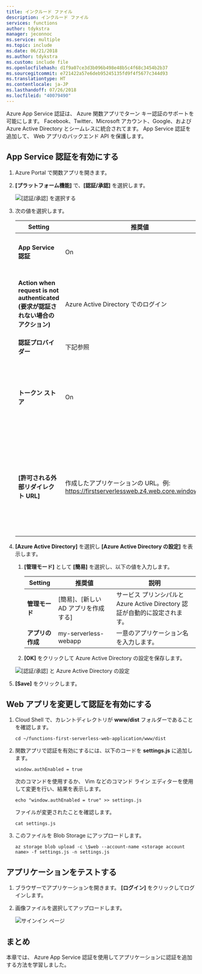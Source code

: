 ```yaml
---
title: インクルード ファイル
description: インクルード ファイル
services: functions
author: tdykstra
manager: jeconnoc
ms.service: multiple
ms.topic: include
ms.date: 06/21/2018
ms.author: tdykstra
ms.custom: include file
ms.openlocfilehash: d1f9a07ce3d3b096b498e48b5c4f68c3454b2b37
ms.sourcegitcommit: e721422a57e6deb95245135fd9f4f5677c344d93
ms.translationtype: HT
ms.contentlocale: ja-JP
ms.lasthandoff: 07/26/2018
ms.locfileid: "40079490"
---
```

Azure App Service 認証は、 Azure 関数アプリでターン キー認証のサポートを可能にします。 Facebook、Twitter、Microsoft アカウント、Google、および Azure Active Directory とシームレスに統合されてます。 App Service 認証を追加して、 Web アプリのバックエンド API を保護します。

## <a name="enable-app-service-authentication"></a>App Service 認証を有効にする

1. Azure Portal で関数アプリを開きます。

1. **[プラットフォーム機能]** で、**[認証/承認]** を選択します。

    ![[認証/承認] を選択する](media/functions-first-serverless-web-app/6-authorization.jpg)

1. 次の値を選択します。
    
    | Setting      |  推奨値   | 説明                                        |
    | --- | --- | ---|
    | **App Service 認証** | On | 認証を有効にします。 |
    | **Action when request is not authenticated (要求が認証されない場合のアクション)** | Azure Active Directory でのログイン | 構成済みの認証方法 (下記参照) を選択します。 |
    | **認証プロバイダー** | 下記参照 | 下記参照 |
    | **トークン ストア** | On | App Service でトークンの格納および管理を許可します。 |
    | **[許可される外部リダイレクト URL]** | 作成したアプリケーションの URL。例: https://firstserverlessweb.z4.web.core.windows.net/ | ユーザーが認証された後に App Service からリダイレクトできる URL。 |

1. **[Azure Active Directory]** を選択し **[Azure Active Directory の設定]** を表示します。

    1. **[管理モード]** として **[簡易]** を選択し、以下の値を入力します。
    
        | Setting      |  推奨値   | 説明                                        |
        | --- | --- | ---|
        | **管理モード** | [簡易]、[新しい AD アプリを作成する] | サービス プリンシパルと Azure Active Directory 認証が自動的に設定されます。 |
        | **アプリの作成** | my-serverless-webapp | 一意のアプリケーション名を入力します。 |
    
    1. **[OK]** をクリックして Azure Active Directory の設定を保存します。

    ![[認証/承認] と Azure Active Directory の設定](media/functions-first-serverless-web-app/6-create-aad.png)

1. **[Save]** をクリックします。


## <a name="modify-the-web-app-to-enable-authentication"></a>Web アプリを変更して認証を有効にする

1. Cloud Shell で、カレントディレクトリが **www/dist** フォルダーであることを確認します。

    ```azurecli
    cd ~/functions-first-serverless-web-application/www/dist
    ```

1. 関数アプリで認証を有効にするには、以下のコードを **settings.js** に追加します。

    `window.authEnabled = true`

    次のコマンドを使用するか、 Vim などのコマンド ライン エディターを使用して変更を行い、結果を表示します。

    ```azurecli
    echo "window.authEnabled = true" >> settings.js
    ```

    ファイルが変更されたことを確認します。

    ```azurecli
    cat settings.js
    ```

1. このファイルを Blob Storage にアップロードします。

    ```azurecli
    az storage blob upload -c \$web --account-name <storage account name> -f settings.js -n settings.js
    ```


## <a name="test-the-application"></a>アプリケーションをテストする

1. ブラウザーでアプリケーションを開きます。 **[ログイン]** をクリックしてログインします。

1. 画像ファイルを選択してアップロードします。

    ![サインイン ページ](media/functions-first-serverless-web-app/6-aad-auth.png)
    

## <a name="summary"></a>まとめ

本章では、 Azure App Service 認証を使用してアプリケーションに認証を追加する方法を学習しました。
